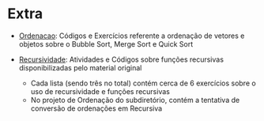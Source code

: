 # Extra

- [Ordenacao](./Ordenacao/): Códigos e Exercícios referente a ordenação de vetores e objetos sobre o Bubble Sort, Merge Sort e Quick Sort

- [Recursividade](./Recursividade/): Atividades e Códigos sobre funções recursivas disponibilizadas pelo material original
  - Cada lista (sendo três no total) contém cerca de 6 exercícios sobre o uso de recursividade e funções recursivas
  - No projeto de Ordenação do subdiretório, contém a tentativa de conversão de ordenações em Recursiva 